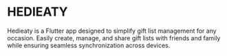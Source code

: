 # HEDIEATY
Hedieaty is a Flutter app designed to simplify gift list management for any occasion. Easily create, manage, and share gift lists with friends and family while ensuring seamless synchronization across devices. 
